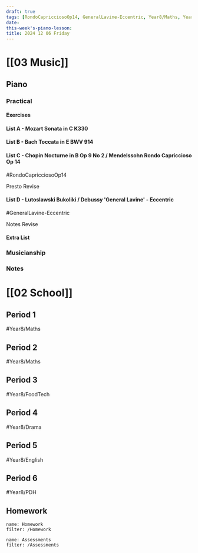 ```yaml
---
draft: true
tags: [RondoCapricciosoOp14, GeneralLavine-Eccentric, Year8/Maths, Year8/FoodTech, Year8/Drama, Year8/English, Year8/PDH]
date: 
this-week's-piano-lesson:
title: 2024 12 06 Friday
---
```


# [[03 Music]]

## Piano

### Practical

#### Exercises

#### List A - Mozart Sonata in C K330

#### List B - Bach Toccata in E BWV 914

#### List C - Chopin Nocturne in B Op 9 No 2 / Mendelssohn Rondo Capriccioso Op 14

#RondoCapricciosoOp14

Presto Revise

#### List D - Lutoslawski Bukoliki / Debussy 'General Lavine' - Eccentric

#GeneralLavine-Eccentric

Notes Revise

#### Extra List

### Musicianship

### Notes

# [[02 School]]

## Period 1

#Year8/Maths

## Period 2

#Year8/Maths

## Period 3

#Year8/FoodTech

## Period 4

#Year8/Drama

## Period 5

#Year8/English

## Period 6

#Year8/PDH

## Homework

```todoist
name: Homework
filter: /Homework
```

```todoist
name: Assessments
filter: /Assessments
```
